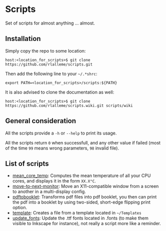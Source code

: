 Scripts
=======

Set of scripts for almost anything ... almost.



Installation
------------

Simply copy the repo to some location:

	host:<location_for_scripts>$ git clone https://github.com/rlalleme/scripts.git

Then add the following line to your `~/.*shrc`:

	export PATH=<location_for_scripts>/scripts:${PATH}

It is also advised to clone the documentation as well:

	host:<location_for_scripts>$ git clone https://github.com/rlalleme/scripts.wiki.git scripts/wiki




General consideration
---------------------

All the scripts provide a `-h` or `--help` to print its usage.

All the scripts return `0` when successfull, and any other value if failed (most of the time `99` means wrong parameters, `98` invalid file).



List of scripts
---------------

 - [mean_core_temp](/mean_core_temp): Computes the mean temperature of all your CPU cores, and displays it in the form `XX.X°C`.
 - [move-to-next-monitor](https://github.com/rlalleme/scripts/wiki/move-to-next-monitor): Move an X11-compatible window from a screen to another in a multi-display config.
 - [pdftobooklet](/pdftobooklet): Transforms pdf files into pdf booklet, you then can print the pdf into a booklet by using two-sided, short-edge flipping print option.
 - [template](https://github.com/rlalleme/scripts/wiki/template): Creates a file from a template located in `~/Templates`
 - [update_fonts](/update_fonts): Update the .ttf fonts located in .fonts (to make them visible to Inkscape for instance), not really a script more like a reminder.
